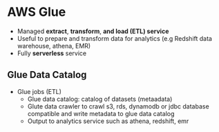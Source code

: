 # AWS Glue

- Managed **extract**, **transform**, **and load (ETL) service**
- Useful to prepare and transform data for analytics (e.g Redshift data warehouse, athena, EMR)
- Fully **serverless** service

## Glue Data Catalog

- Glue jobs (ETL) 
  - Glue data catalog: catalog of datasets (metaadata)
  - Glute data crawler to crawl s3, rds, dynamodb or jdbc database compatible and write metadata to glue data catalog
  - Output to analytics service such as athena, redshift, emr